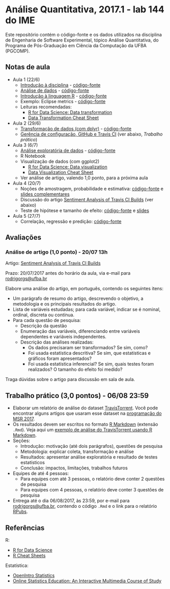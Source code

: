 # Análise Quantitativa, 2017.1 - lab 144 do IME

Este repositório contém o código-fonte e os dados utilizados na disciplina de Engenharia de Software Experimental, tópico Análise Quantitativa, do Programa de Pós-Graduação em Ciência da Computação da UFBA (PGCOMP).

## Notas de aula

- Aula 1 (22/6)
  - [Introdução à disciplina](http://rpubs.com/rodrigorgs/intro) - [código-fonte](slides/intro.Rmd)
  - [Análise de dados](http://rpubs.com/rodrigorgs/processo) - [código-fonte](slides/processo.Rmd)
  - [Introdução à linguagem R](http://rpubs.com/rodrigorgs/intro-R_) - [código-fonte](slides/intro-R.Rmd)
  - Exemplo: Eclipse metrics - [código-fonte](slides/eclipse-metrics.Rmd)
  - Leituras recomendadas:
    - [R for Data Science: Data transformation](http://r4ds.had.co.nz/transform.html)
    - [Data Transformation Cheat Sheet](https://github.com/rstudio/cheatsheets/raw/master/source/pdfs/data-transformation-cheatsheet.pdf)
- Aula 2 (29/6)
  - [Transformação de dados (com dplyr)](http://rpubs.com/rodrigorgs/transformacao) - [código-fonte](slides/transformacao.Rmd)
  - [Gerência de configuração, GitHub e Travis CI](https://github.com/rodrigorgs/analise-quantitativa/blob/master/slides/github-ci.md) (ver abaixo, *Trabalho prático*)
- Aula 3 (6/7)
  - [Análise exploratória de dados](http://rpubs.com/rodrigorgs/eda) - [código-fonte](slides/eda.Rmd)
  - R Notebook
  - Visualização de dados (com ggplot2)
    - [R for Data Science: Data visualization](http://r4ds.had.co.nz/data-visualisation.html)
    - [Data Visualization Cheat Sheet](https://www.rstudio.com/wp-content/uploads/2016/11/ggplot2-cheatsheet-2.1.pdf)
  - Ver análise de artigo, valendo 1,0 ponto, para a próxima aula
- Aula 4 (20/7)
  - Noções de amostragem, probabilidade e estimativa: [código-fonte](slides/estimativa.Rmd) e [slides complementares](https://docs.google.com/presentation/d/1H4_XZRhjrZnxABet_IXejwPu72e3XlgNoOgZtFrp6oM/edit?usp=sharing)
  - Discussão do artigo [Sentiment Analysis of Travis CI Builds](https://rodrigorgs.github.io/files/msr2017-rodrigo.pdf) (ver abaixo)
  - Teste de hipótese e tamanho de efeito: [código-fonte](slides/inferencia.Rmd) e [slides](http://rpubs.com/rodrigorgs/inferencia)
- Aula 5 (27/7)
  - Correlação, regressão e predição: [código-fonte](slides/regressao.Rmd)

## Avaliações

### Análise de artigo (1,0 ponto) - 20/07 13h

Artigo: [Sentiment Analysis of Travis CI Builds](https://rodrigorgs.github.io/files/msr2017-rodrigo.pdf)

Prazo: 20/07/2017 antes do horário da aula, via e-mail para <rodrigorgs@ufba.br>

Elabore uma análise do artigo, em português, contendo os seguintes itens:

- Um parágrafo de resumo do artigo, descrevendo o objetivo, a metodologia e os principais resultados do artigo.
- Lista de variáveis estudadas; para cada variável, indicar se é nominal, ordinal, discreta ou contínua.
- Para cada questão de pesquisa:
  - Descrição da questão
  - Enumeração das variáveis, diferenciando entre variáveis dependentes e variáveis independentes.
  - Descrição das análises realizadas:
    - Os dados precisaram ser transformados? Se sim, como?
    - Foi usada estatística descritiva? Se sim, que estatísticas e gráficos foram apresentados?
    - Foi usada estatística inferencial? Se sim, quais testes foram realizados? O tamanho do efeito foi medido?

Traga dúvidas sobre o artigo para discussão em sala de aula.

## Trabalho prático (3,0 pontos) - 06/08 23:59

- Elaborar um relatório de análise do dataset [TravisTorrent](https://travistorrent.testroots.org/). Você pode encontrar alguns artigos que usaram esse dataset na [programação do MSR 2017](http://2017.msrconf.org/#/program). 
- Os resultados devem ser escritos no formato [R Markdown](http://rmarkdown.rstudio.com/) (extensão `.Rmd`). Veja aqui um [exemplo de análise do TravisTorrent usando R Markdown](https://raw.githubusercontent.com/rodrigorgs/analise-quantitativa/master/slides/exemplo-travis.Rmd).
- Seções:
  - Introdução: motivação (até dois parágrafos), questões de pesquisa
  - Metodologia: explicar coleta, transformação e análise
  - Resultados: apresentar análise exploratória e resultado de testes estatísticos
  - Conclusão: impactos, limitações, trabalhos futuros
- Equipes de até 4 pessoas:
  - Para equipes com até 3 pessoas, o relatório deve conter 2 questões de pesquisa
  - Para equipes com 4 pessoas, o relatório deve conter 3 questões de pesquisa
- Entrega até o dia 06/08/2017, às 23:59, por e-mail para <rodrigorgs@ufba.br>, contendo o código `.Rmd` e o link para o relatório [RPubs](https://rpubs.com/).

## Referências

R:

- [R for Data Science](http://r4ds.had.co.nz/)
- [R Cheat Sheets](https://www.rstudio.com/resources/cheatsheets/)

Estatística:

- [OpenIntro Statistics](https://www.openintro.org/stat/)
- [Online Statistics Education: An Interactive Multimedia Course of Study](http://onlinestatbook.com/)
